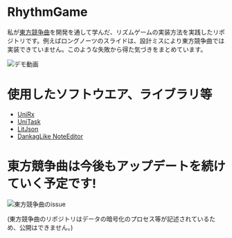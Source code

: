 # RhythmGame
私が[東方競争曲](https://th-beat.net)を開発を通して学んだ、リズムゲームの実装方法を実践したリポジトリです。例えばロングノーツのスライドは、設計ミスにより東方競争曲では実装できていません。このような失敗から得た気づきをまとめています。

![デモ動画](https://github.com/Axafy5479/RhythmGame/assets/48946038/915c8532-1e17-42d4-b0aa-6ba6a1425ffc)


# 使用したソフトウエア、ライブラリ等
- [UniRx](https://github.com/neuecc/UniRx)
- [UniTask](https://github.com/Cysharp/UniTask)
- [LitJson](https://github.com/LitJSON/litjson)
- [DankagLike NoteEditor](https://dankag-like.web.app/noteeditor)

# 東方競争曲は今後もアップデートを続けていく予定です!

![東方競争曲のissue](https://github.com/Axafy5479/RhythmGame/assets/48946038/ed9e66bb-2457-4427-8abc-ea34915246f5)


(東方競争曲のリポジトリはデータの暗号化のプロセス等が記述されているため、公開はできません。)

